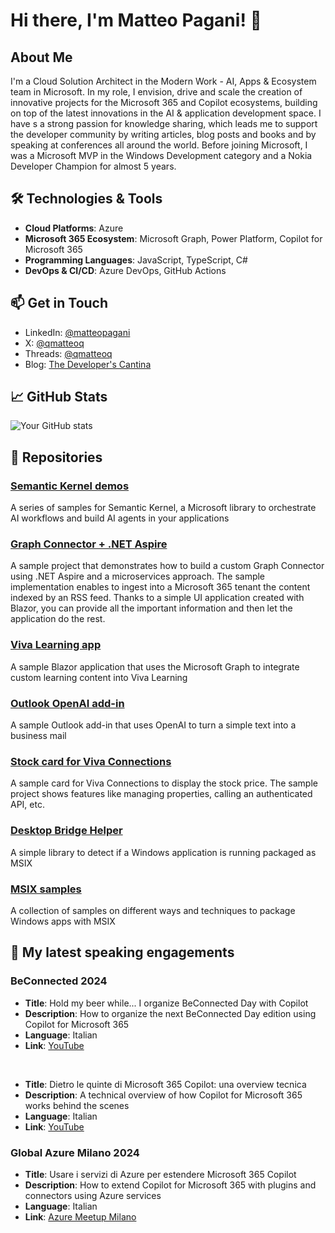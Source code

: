 # Hi there, I'm Matteo Pagani! 👋

## About Me
I'm a Cloud Solution Architect in the Modern Work - AI, Apps & Ecosystem team in Microsoft. In my role, I envision, drive and scale the creation of innovative projects for the Microsoft 365 and Copilot ecosystems, building on top of the latest innovations in the AI & application development space. I have s a strong passion for knowledge sharing, which leads me to support the developer community by writing articles, blog posts and books and by speaking at conferences all around the world. Before joining Microsoft, I was a Microsoft MVP in the Windows Development category and a Nokia Developer Champion for almost 5 years.

## 🛠️ Technologies & Tools
- **Cloud Platforms**: Azure
- **Microsoft 365 Ecosystem**: Microsoft Graph, Power Platform, Copilot for Microsoft 365
- **Programming Languages**: JavaScript, TypeScript, C#
- **DevOps & CI/CD**: Azure DevOps, GitHub Actions

## 📫 Get in Touch
- LinkedIn: [@matteopagani](https://linkedin.com/in/matteopagani)
- X: [@qmatteoq](https://twitter.com/qmatteoq)
- Threads: [@qmatteoq](https://threads.net/@qmatteoq/)
- Blog: [The Developer's Cantina](https://www.developerscantina.com)

## 📈 GitHub Stats
![Your GitHub stats](https://github-readme-stats.vercel.app/api?username=qmatteoq&show_icons=true&theme=radical)

## 📂 Repositories
### [Semantic Kernel demos](https://github.com/qmatteoq/SemanticKernel-Demos)
A series of samples for Semantic Kernel, a Microsoft library to orchestrate AI workflows and build AI agents in your applications

### [Graph Connector + .NET Aspire](https://github.com/qmatteoq/GraphConnectorAspire)
A sample project that demonstrates how to build a custom Graph Connector using .NET Aspire and a microservices approach. The sample implementation enables to ingest into a Microsoft 365 tenant the content indexed by an RSS feed. Thanks to a simple UI application created with Blazor, you can provide all the important information and then let the application do the rest.

### [Viva Learning app](https://github.com/qmatteoq/VivaLearningApp)
A sample Blazor application that uses the Microsoft Graph to integrate custom learning content into Viva Learning

### [Outlook OpenAI add-in](https://github.com/qmatteoq/outlook-businessmails-openai)
A sample Outlook add-in that uses OpenAI to turn a simple text into a business mail

### [Stock card for Viva Connections](https://github.com/qmatteoq/viva-connections-stocks)
A sample card for Viva Connections to display the stock price. The sample project shows features like managing properties, calling an authenticated API, etc.

### [Desktop Bridge Helper](https://github.com/qmatteoq/DesktopBridgeHelpers)
A simple library to detect if a Windows application is running packaged as MSIX

### [MSIX samples](https://github.com/qmatteoq/DesktopBridge)
A collection of samples on different ways and techniques to package Windows apps with MSIX

## 📢 My latest speaking engagements

### BeConnected 2024

- **Title**: Hold my beer while... I organize BeConnected Day with Copilot
- **Description**: How to organize the next BeConnected Day edition using Copilot for Microsoft 365
- **Language**: Italian
- **Link**: [YouTube](https://www.youtube.com/watch?v=v1CuEzr6W0s)

<br />

- **Title**: Dietro le quinte di Microsoft 365 Copilot: una overview tecnica
- **Description**: A technical overview of how Copilot for Microsoft 365 works behind the scenes
- **Language**: Italian
- **Link**: [YouTube](https://www.youtube.com/watch?v=rX2tB8w9TZU)

### Global Azure Milano 2024
- **Title**: Usare i servizi di Azure per estendere Microsoft 365 Copilot
- **Description**: How to extend Copilot for Microsoft 365 with plugins and connectors using Azure services
- **Language**: Italian
- **Link**: [Azure Meetup Milano](https://www.azuremeetupmilano.it/e/sessione/3451/Usare-i-servizi-di-Azure-per-estendere-Microsoft-365-Copilot)

